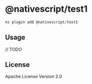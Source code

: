 # @nativescript/test1

```javascript
ns plugin add @nativescript/test1
```

## Usage

// TODO

## License

Apache License Version 2.0
